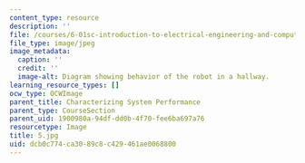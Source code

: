 ```yaml
---
content_type: resource
description: ''
file: /courses/6-01sc-introduction-to-electrical-engineering-and-computer-science-i-spring-2011/dcb0c774ca3089c8c429461ae0068800_5.jpg
file_type: image/jpeg
image_metadata:
  caption: ''
  credit: ''
  image-alt: Diagram showing behavior of the robot in a hallway.
learning_resource_types: []
ocw_type: OCWImage
parent_title: Characterizing System Performance
parent_type: CourseSection
parent_uid: 1900980a-94df-dd0b-4f70-fee6ba697a76
resourcetype: Image
title: 5.jpg
uid: dcb0c774-ca30-89c8-c429-461ae0068800
---
```

